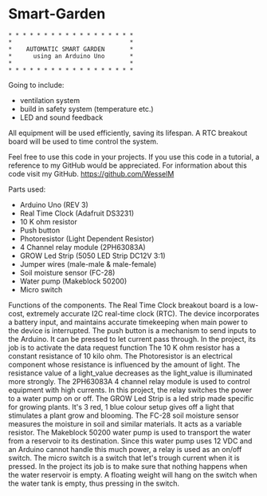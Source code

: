 # Smart-Garden
    * * * * * * * * * * * * * * * * * *
    *                                 *
    *    AUTOMATIC SMART GARDEN       *
    *      using an Arduino Uno       *
    *                                 *
    * * * * * * * * * * * * * * * * * *

Going to include:
- ventilation system
- build in safety system (temperature etc.)
- LED and sound feedback 

All equipment will be used efficiently, saving its lifespan.
A RTC breakout board will be used to time control the system.

Feel free to use this code in your projects.
If you use this code in a tutorial, a reference to my GitHub would be appreciated.
For information about this code visit my GitHub.
 https://github.com/WesselM


Parts used:
 - Arduino Uno (REV 3)
 - Real Time Clock (Adafruit DS3231)
 - 10 K ohm resistor
 - Push button 
 - Photoresistor (Light Dependent Resistor)
 - 4 Channel relay module (2PH63083A)
 - GROW Led Strip (5050 LED Strip DC12V 3:1)
 - Jumper wires (male-male & male-female)
 - Soil moisture sensor (FC-28)
 - Water pump (Makeblock 50200)
 - Micro switch

Functions of the components. 
  The Real Time Clock breakout board is a low-cost, extremely accurate I2C real-time clock (RTC).
    The device incorporates a battery input, and maintains accurate timekeeping when main power to the device is interrupted.
  The push button is a mechanism to send inputs to the Arduino. It can be pressed to let current pass through.
    In the project, its job is to activate the data request function
  The 10 K ohm resistor has a constant resistance of 10 kilo ohm.
  The Photoresistor is an electrical component whose resistance is influenced by the amount of light.
    The resistance value of a light_value decreases as the light_value is illuminated more strongly.
  The 2PH63083A 4 channel relay module is used to control equipment with high currents. 
    In this project, the relay switches the power to a water pump on or off.
  The GROW Led Strip is a led strip made specific for growing plants. 
    It's 3 red, 1 blue colour setup gives off a light that stimulates a plant grow and blooming.
  The FC-28 soil moisture sensor measures the moisture in soil and similar materials. 
    It acts as a variable resistor.
  The Makeblock 50200 water pump is used to transport the water from a reservoir to its destination.
    Since this water pump uses 12 VDC and an Arduino cannot handle this much power, a relay is used as an on/off switch.
  The micro switch is a switch that let's trough current when it is pressed.
    In the project its job is to make sure that nothing happens when the water reservoir is empty.
    A floating weight will hang on the switch when the water tank is empty, thus pressing in the switch.
